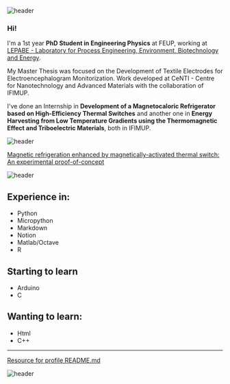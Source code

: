 ![header](https://capsule-render.vercel.app/api?type=waving&color=6495ED&height=200&section=header&text=About%20me&fontSize=90&fontColor=FFFFFF&fontAlign=30)
### Hi!

I'm a 1st year **PhD Student in Engineering Physics** at FEUP, working at [LEPABE - Laboratory for Process Engineering, Environment, Biotechnology and Energy](https://lepabe.fe.up.pt/phd-students.html).

My Master Thesis was focused on the Development of Textile Electrodes for Electroencephalogram Monitorization. Work developed at CeNTI - Centre for Nanotechnology and Advanced Materials with the collaboration of IFIMUP.

I've done an Internship in **Development of a Magnetocaloric Refrigerator based on High-Efficiency Thermal Switches** and another one in **Energy Harvesting from Low Temperature Gradients using the Thermomagnetic Effect and Triboelectric Materials**, both in IFIMUP.

![header](https://capsule-render.vercel.app/api?type=soft&color=aac5f5&height=70&section=header&animation=twinkling&text=Research&fontSize=30&fontAlign=10&fontColor=FFFFFF)

[Magnetic refrigeration enhanced by magnetically-activated thermal switch: An experimental proof-of-concept](https://doi.org/10.1016/j.ijrefrig.2024.04.018)

![header](https://capsule-render.vercel.app/api?type=soft&color=aac5f5&height=70&section=header&animation=twinkling&text=Languages&fontSize=30&fontAlign=10&fontColor=FFFFFF)

## Experience in:
- Python
- Micropython
- Markdown
- Notion
- Matlab/Octave
- R

## Starting to learn
- Arduino
- C

## Wanting to learn:
- Html
- C++
___
[Resource for profile README.md](https://github.com/kyechan99/capsule-render)

![header](https://capsule-render.vercel.app/api?type=waving&color=6495ED&height=100&section=footer&fontSize=90&fontColor=FFFFFF)

